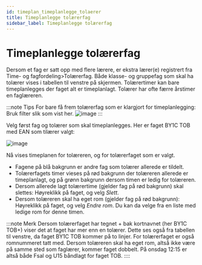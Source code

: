 ```yaml
---
id: timeplan_timeplanlegge_tolaerer
title: Timeplanlegge tolærerfag
sidebar_label: Timeplanlegge tolærerfag
---
```


# Timeplanlegge tolærerfag
Dersom et fag er satt opp med flere lærere, er ekstra lærer(e) registrert fra Time- og fagfordeling>Tolærerfag. Både klasse- og gruppefag som skal ha tolærer vises i tabellen til venstre på skjermen.
Tolærertimer kan bare timeplanlegges der faget alt er timeplanlagt. Tolærer har ofte færre årstimer en faglæreren.

:::note Tips
For bare få frem tolærerfag som er klargjort for timeplanlegging: Bruk filter slik som vist her.
![image](https://user-images.githubusercontent.com/80097133/123410124-3af41580-d5af-11eb-8a68-ce8fd1dcb446.png)
:::

Velg først fag og tolærer som skal timeplanlegges. Her er faget BY1C TOB med EAN som tilærer valgt:

![image](https://user-images.githubusercontent.com/80097133/115712313-e9dc6100-a374-11eb-8e22-34255484eb20.png)

Nå vises timeplanen for tolæreren, og for tolærerfaget som er valgt.
- Fagene på blå bakgrunn er andre fag som tolærer allerede er tildelt.
- Tolærerfagets timer vieses på rød bakgrunn der tolæreren allerede er timeplanlagt, og på grønn bakgrunn dersom timen er ledig for tolæreren. 
- Dersom allerede lagt tolærertime (gjelder fag på rød bakgrunn) skal slettes: Høyreklikk på faget, og velg _Slett_.
- Dersom tolæreren skal ha eget rom (gjelder fag på rød bakgrunn): Høyreklikk på faget, og velg _Endre rom_. Du kan da velge fra en liste med ledige rom for denne timen.

:::note Merk
Dersom tolærerfaget har tegnet + bak kortnavnet (her BY1C TOB+) viser det at faget har mer enn en tolærer. Dette ses også fra tabellen til venstre, da faget BY1C TOB kommer på to linjer. For tolærerfaget er også romnummeret tatt med. Dersom tolæreren skal ha eget rom, altså ikke være på samme sted som faglærer, kommer faget dobbelt. På onsdag 12:15 er altså både Fsal og U15 båndlagt for faget TOB.
::::

